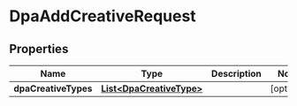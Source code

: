 

# DpaAddCreativeRequest


## Properties

Name | Type | Description | Notes
------------ | ------------- | ------------- | -------------
**dpaCreativeTypes** | [**List&lt;DpaCreativeType&gt;**](DpaCreativeType.md) |  |  [optional]



